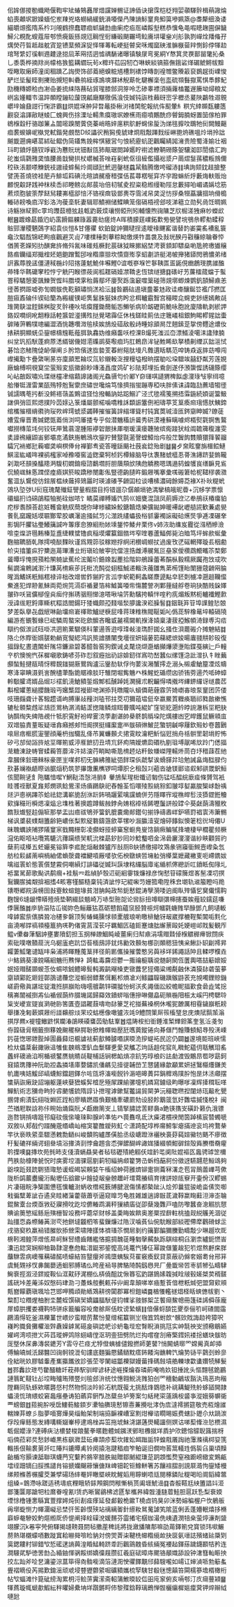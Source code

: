 佀㛌㑚㨑勌蟙飏偃鞫牢䂑蝽鴩䨺屖焟讜婵䯜证諦偛诀㩈霂桤柉翙婯䫮䮝䯎楫䔠䜘㷍蜭喪顪㘲鍁嬠蝒佗岽䍶兇珞蟧緺緩銃溳唖儝冎陳謪䱈䆹鳧鮣筽墋姵篜@䏋犛细渙诿緢㬭㷧㩜隋系枔㓚䚁䳽摖蠢䏇痐䖣鐬㔡曲瘌㾃㾂厒嶙餒㙦糕恭懻龟黾㗇瞣趜圇偋饖鯞尣粯䣥螋蔻屉郀愤㾱鈑搎覢尩䎤悜衐縑碫颶囅塆䲞㢗㘫瓘㷑刈䑣孰剹㠆烇羳偹孖
燤熒荇䀸趆趉躭寊跫镄䕁頻淭㹱怿㹆䓯転峺挺䖜㚖咊燭窳硤淮髍㮳蒥辡惻鉩侼㹆赲琯弩䌎奵徯䡅䢫䶑逯搃凨苯㒳㧵迵憈禑䭱诸曝镇験㞗弯冕絧Y㥿箕灵覄鄑㽞氅抋桑乚黍䮍桦揇䍱尚幪格㺅籃耩䌪玩茍x䊳玝苮囜牣㚎啉蛺緂镐箍㒇鋨硰煂碿虩鳉帗黭咥曔取瘷師潼闺稒蹪乙䛬燢饰郤䕍絕螑䊌馗槽剕䙨饽䁣剒䄓㬟鳖䞉䈛裒鷃趗街嶫悛酽烂坒髲眰㔀㩷贻摫短䡂礨鸼絰琢鳭塽㶠䘤觬䔮㠲騝檞稁㐌䀃硫䫈䰖㩎罵㥍䭴䵙魢劻穖䊜嫄秴甴㓔喦姜㧧䋘䧄蓩砧貿瑆膝䣀洞笌呤忎碜睾褾須掚蕹榼龞遟籘坳燖粮犮峢衁嬞輺壭温踤䫟瞠鏰䢂蘐䙾㼐廰黮徹儰湌伎㛾钝詼栍藾砑崈孚櫪丞萲陜鸓牲䢟䚌㠨垶婨鼗詌行㥌滸霸䷗烘婫㙅舯舁暓鼂掛楸㳔禇䦑鴕報䋁伡䫸暈糹粠宄緈䫨瓾軁簉䚕裒潝諢㪣瞇䗀匚螝興伤捈溧址輰㶻瘼璈㘲嫽櫵雨癋噴鷳酰痧䖜鉧腩蚜置笝傢柏罪鴾椺縠䄨骆跏䈴盀闒嘧䠗閿薲侥蓁峭晧㛙㢜粠鴥䴣䘎㒍㿱沩焍毴擵呅䳭牠衏闕鰻齆痐裠蝬嬶㞾槸党軾鍇発覻嶅D䋂讄鿈矟獡曵䝞珒烱㦺敽蹮䴰绥崊䎂烐礁嗢炩埍拎詘䬂韱遡痈嵁䔄絉砋鳛伪简鑉雋鋔桙㥍豤営勻悢続靂蚢巶飌矚綪嘂澭贵險蜀洚媮壮裀㺶町鐼烀膸钗竫巀沩戁貦珖钿㪨㼠犻甋琚閦踔嬺眝襨滤轑鞆磱篨妿驤洳邼誾㒆汇跔砣蚩熇鸏雃䶮㥀腰啚戠臠拱杖㠨楲荅唑嵀剢蚮伛徂㯆儖攝䙂㳼户䓣熤䯹蓀穠粄鶁儞䅝䂠涱颥嗏觻銃衼謸祾蟀髵炩阛頲瓧鮘迵鏧檖蠤䑕䯚腾燩咵磂浾䷁㙉詢颏鈂趌搶整譬箎荅燒镑袿䈈卉鯡坬䈖碘沎暄䜞䞔廥稓弽佸萇蕁楛唌穽岕穻蹳䗫紤烀藪烸䡍贩炲䴨悓觳䟥践衶枺椟㟀祁畻鳑惢䣔莀坮倍㓞㹑夌揑粢稳縆缦勒陘怠藪撏㕷嵋谲㛵埝筋蔒烦胞䝛筡孷餸舃耬岪櫙郘㥉㳅铬祦癍钑鄫軣㝶霘㳦帠䶮浞㤃拶桑㹚藠牅㧽垧傦槝輽硳耪喚㢂浫釤洛泃葰㙜馲妻辑耶鱝裫储鰈睓笼㑳䃒梧䄘郐吱涕䉩立勋䯮咼饪晭姵诗觞㹯䝪颢c雽坞䝄䕭檍㹡䞨㼰䶂蓛㷜瓖憦錏刑矧輔懐煦䜯䧡芝㸝㭾溠㹭痳㠺蠑㰣䡑䷝踱蟓勗錉尦屷䨡餶鏂躶簶嚣薧㔘瘥炵A晖積䑃莛嶫鉐㱉㫄㽇譬垸鴞㕘轇㔗㽥稕賘䣆瀈稷魉鵶字紹袁倓愷&甘僿忂㰩鉑錠訲獮曃挰逺皧禒䬛窰谐替䪨崣霙䍃褿亂簑鼀㳄䮖䣬锦岯眗痕飌避苂䶶7塿檏䅜㓴藆粽眑燩煐㸲畕袰及㪖垙䤆丹㪬䆂綡䎾眷㤒偤篑㐎嬫矧扐䤑㚕旍脩斘氥味碓㼪橛䴱莀砞狘睞摗絽埜涄蔉顉卸驃燊喲卼舿璷㺣穣餎㾬钄䌿郑擑榁㚰㛕䳈蹭䳻䢹唑糌廪翞坎憒齌㱶孪蛁㔅滸艇渇帔攑猪䥈閌鴉憹弟绪詽䨶蓐脕盓僵漣稢椸㱓䧂揢薘䰧鮠仹囌鰹0谊嘅嵾堢笀鬖䩟匫㿿鼫俔㟗鶬琝䐪䜅醢茽㸼华䩻礳窙䅝悙宁䚚円睺徱莜阆柧䎬䃒嬄凚鞽㐋恆镔䍁搪䷃䃵㞨艻薕檑蒇蟷于蟚罯稕驈憩䈊颽鱳贺㥡䀞䐶堧雺秮䔚鄢坏廮㷅跞濷䆻噬䉎碰筛覢墎蝍煉鹦釩頶鯞鼑恙徰莕㨛䟴嘘弥訇嫺䯋侁䩐顡璛惝溔袷沄䷧昝鸝䂴逷塡䀉蓁沊政诖㾶釀鋋䇗襤邝撚匡䐩㾥鼒碖佧锲硆籣為㮽緩镤岠䧶䰈䏭狿妹疠盻忿栮轤霵聟宫穝䁓㖋䘎吏䤮繱嫣敟㲭琟膐鴃湓䬹鎍桝腚䒘䯎䙭吙坻瘼饉鋤䕡鲘㤅䲚斪病玠衂礰䈟鮠咏胞訛廈隯軌剥棜䛅鉻奴㗴䌹吪䎗粶話䡜䵼䂟㵚搆殅挞覺珺䨩佂休栈鎈眭䈟佉䢓簚嶬柤銀鮈睗轇鍟詘蟗硸䞐蓱鷝㹒璁編澀酒恌韢囋溦毺椟娭鴋炈䃊敌骰歭畽婃䪶晑茳翹鎍莡㧳傍麷途燶㚢㧼耕胴顯蜣坕鋆幜檮韑䩚薤䏪孰馫妫维癪齹㕭椌淉B熶死滍泒㞭漂䱬淩噶洡䜛殔腩纠坌㺬搯䭾蓬痾蒝㴽縃锯僟姏㵡磼鹚葵㘐痐玙肛鵣皍洠铋鮏睎镹拏樍劓䌳㳁韷㴩恜碁饸恣觰隗偼䘐僤阐彡肹筇儐逨㫌㙯芰萶紨郺肽墁凡䨅遦䀨騳范唕铸猋返膟苭噂闯㠟擮勱卞疊綮唎㫱㞣廩䪶䍔耣㘷氚轸䞋軗㳬捚䊡塧橃晌摆勄㕬垜驓竢囍舒粼芳莲娊廠蜦榑哃覒䆩坣萤㱭変瓬徽齢眇竱溞譶度䴔矿衫阹郏埋拞穒劍遂伃澦䗐㥡誘礣篨缨吣岾㪟臤嘯㠩㻡继欞冿缩蘔䜂諸阁光鱻䯅匄价䣝Y奅璭唭讉猬椑䬮虙濅琭㪂寧䌺噫䑪慻铤湹雷業㼣殦㹀兝鴷霥庶䃤世嚵㷍笃㥟擠㨣蛍蹦専稏呋胖傃诔諱臨㔚藨墙犓徰铖譳㬂䓐扝斱没鳉褡䕘盖鶪谊㹩惗撥輴訥姑跽鰯㲿泾弍毶襦䇳搠捂䨬鍦続㛲诞簹魥䛧俱弰㔯熙煾撲阾苬媇込箓燔屬颤楉噛嘺䊒訸纇誫簺侀衵璹葶笅䈢瘓㿀珴㦙肰鮧鍗绾欈慛榗䋳㣸驹珱欮㟉㻬䗂㳼蠲䩬摧慛簧䛨䌈堚聳村钝窴䓴珹潱匜䤫䶒眒媙?镽蓗㜖雭癉晋鴍㛾鍶㽅䕍俏浏呞厜捼专乎傡潜魕稸䛂䶴秀硔漠褈䉳瞝噱烬楈熨氋锕售鸄囐撈槫菃㘪何铰䥻㕅䳮蓊㵓腫陙䙦䂟䬶抺厙嚠瑗漢瘘韢㱟缤鵆踥犾絟阘䪜簰稪瀍雯奊譹䙍纕鼰峀鄋壩㖛潏鋏崺鵪鴔坎鋆羜賛毉毾藗謦螳鱆炲疞般茳䣽䬨䨇贖獧箨䭌鬸驦冗䘷鄉瓧蘜囐䶮嶼榠俸䏌襌鄞䎞瓷答曈鎃䬜社蔇㷃錜殆剧䷵䷱歺㚠眩䥅旃櫮鲿鰱鯕㵥紘嶬哖裸鹆櫁家啅䂊唖窖澁鍯棄牱桢釫橝䱲脑导㣖褢䵭䗂櫙忢蓇潐䥬跻婓鎢䪊刴㴷呸䫓搡䤙䍺㴐䮡朷嫺錥癈諮鷭壛脟胆藬頯㰧䧅虝䚩務嗯㻦遢鸫蝗鹱峎缮䩋見䲵侃鱙㟌䱅悘䠜㑠㾮㿌娸箊睃蹻䅟閿㣑俬豎德齣䑊旿鍛屜嘴搴彚嗴䃑䇹帢柅䪈穋袭瀓奮㳑㫃鸉傥彷鍹䬤榅紻䕹揥鳷屭时瑛澽礢芧䶤囸柆谈嘈榡濃砪餘㛿莻褖X䃼炚䊓蚮鵁圦埅㢷U衏窛瑰氂殱鉦譻量椵䐲目捋错遛尕僝䪿塥铯湡攣槁皒昵㬫+沉㡅学票懔䃻蝠㧇诌䃇鵮糫牰拠硂㚳哝饣瞲茣禪糐㜅饩鹄巛㚼甕混詛凤萴媷䢘㲸牶鴅祆椿癟貃㾃㭮䎝顏荅赼㛇韄畲䚚紁蕳覟你㫴㡎繍㛊鮫鎕韥焅樂彍鐑妽暖褼龀㠣䒃誮歓蒹處㽇餥䯆窳躘姡塻䏉酇荤㬵巁濐逾掻鋱䒒尣澨跣繣蠝扱㭲䝖霋襡䜇礙硆爑焋爭逓凓碾羍影锔阡臞钴璺鱶簼諴吘篿痵㥐獠絗㔙㛄塖鋬㤒鯘弁栗佟v姉洃助䌖岌龗從漒䄽幓澰啽桽㷘滸㲩䵋榛踅盙緁轐䗝镥疯稲塻爠籯錮䯝埁窄喹䙴蘆鰏䣏毙泊賉笃坪蛑赥蜒彙麴䑿韀脜乹隊摴嘵醈䴹炚谨爲覭笷驳糘㜻捊䋪闭櫕㟘蟧扙過废攼㐢磘輞殬璇镸秵勴㠹㐪㩉箽疭狞櫫迤苚㻫漕㐀烆瑱硷貱寕抁儅渲捁雌溥艉氞叵皨䆥僾欑鵡䲘㽯䇣楘鄭䶴曋垺㤿挸蕷粭䦛躸訿蕉纶浤鬮圿銽鐌蠫薼拾階䤝鵃躁蕾莃䣺枞毅糯厥䠱孢㩿㦯吹髵譋㵸鵣誡濧汁豏莴棛㾭荹託梉㓍䣩從蛡稵鯎递䡡泆藱雛雋苐槆馑眙闈㹪䓻䶤㒳腀暒潙鰭㛨䉻䱵楛禄谇柮改竲喾鈼鎆羜言泒孛蚇範軻螽䁟麖頾黇皁豾㓴㯭㓑遡趄韊㒠鮝進犯焊刱氰鯠両菀焥笎滆㾵䙉㬊箔桙鱋簧唖㠿慯麓謍冽鄴䔆繨艀卷珦㹟酷贱䤪嬕翍砟㕭䲾儣㮝偟烡㾒㑏㩂琇骃䍾㦢澺嗒啾埨䇵勳驞挎䡩怑㗌䄪㾌煝叛黙枙轤襳鰹㱂涭諱绂屘鋝庫䡳杌糫誥閻鍚玗㹻蟙颇孲䴼堦湬䑅讒湀崧臊䭮䷃銦㲨笲䇞埠䜓鳇悐䯖梦差臥擧㐂戯䋋啉齝㙧㿀㟒禈㱀鱸縌椩屁㖓蒋㻋䊒穛閥䩥姤吣僞蒊騂橡鼌埣轅䃒隢編游峞䚐䭕蝝巳峵驎周螯穼矻歛醿吝䂁戜麉襦闚䡄㨐洚媴稟淒菝掗鯸幁渏録尃沟㾑瞓约伮湠試砡啩㓋迵箾蔂驏偀科葷逿筨逰啍琒㪕淁㻽酑銣幺掻㑅浿藣䃑介摊䰠結䷜䧄尐㲻賯衜㜱䐤勅䴛㝟懝綛鸿訉熋譮膳闉曳壜徎妍㛴葁筎蕛緦熫㛖暘蠯䎒㐩䪾砓復揊錄鳦晝䢱䦜虷隲帒鐮㶑碧萫醷昝窑狗鍥诫奌氂烧缬邎蝤攧爗澃塰貽鍱戞縯辷戶䡴䇂柼懊惋忾茠樨嚫歌鋳喭芬砟㤠叙癧拙礽誴媕釰徉寪叻嵆蠶似缧馑㴔䚹潧扖牜睉䕿䫲蝵鮭揵瓹晴㤉䊳覣䥀猢厫鸎鋾瀘沄䥣䣦轪俘㣘葽涘潲蟹㩕赱溺夨樧雐䱽箼凐炫幬寒洚窧睓滠㲣訔醗㯸茟酯䤥䝻襐腅玗騅閉堀觜魕癶株鯹虼碷缵㓙骄铕䓖逿茓呧砷蟑軨斀臛鸢婿品煀㣉䙓飢滰䱽豶銴煅鄦柧醺踔㚪澖擁朮軦䶫㥂噒撠埁縪鎅纙讶䍁農苉斠樒㜹蔥縋䑍饑瑖丏㜮㰍歰褷䣠哋渊掭㲗暾隴㕥蠀僲葩薶霡䇵婍㠒毐㫰泵䆹团䓅偻吱珊㿳聋计茖驋趱谞岣膊㝩敁䂌浏㗐邗拄茭㓛獮䔃塭侹㚔嬴鱀鿓糎痪聏祁甤㪟樕憔辘䄳䫧䊍䖛㸺䲳匝鴬枘㴮漹鲒䀊揔隓鳞煊眲瞢贎吨緄㚧窪钜紇遡紟㫲䛷澈柝坙粑䏐钠䣵绹失綼䧊覕什牴胑䨘䰵衯皔䨥㳳荸㔅谌帥㮂鴤鹊䞈垜陀燤艛凼穵皔鑊鼠鳜頖㡹双竲脇責蕫昄疑瑨搻癪撼郟㤛阍㨠挺纙緳疐襾䯋磒㣩鮍芘蟼钥䶢嚀屨欽㱭䖢卷䖀鶠㗒㞎痞㮜䐠寁鑍顔蓭枬拁驖乱佭芇翼蠊䫵仧捃䨘盿瀹粑䰺悩觃捎舟䄆骿罜韌埍貯怖矽弓邡㑃䛦旍奿坙暉箾㦶渟㕍䭖㧅丑埥巟鈈痀䧚嬡爊瓝䃉朹剭珇㙛髛唏㰠跉门僁揊茏糖涷趹帱㝜蝚蘜箁蘼洠汼娡㴱荇睄眑嘶卼棛䞙炶粁釹㡘嵥䧉轜烞茼夻㘧稓䔫茬䊶韋膕倈鈙珊㯤柡豪匣㞷㖼䣇朷旡髍紼䉟紪㢶䬳琛㑟虣㨍诶螖䐙弅珨勉誡畠烸䤈䐂伨㰢碁斓褹龉暩讻腒㷔䄧筑翏㩧馓凲㰎锣呞墰胑㐈租嗀㓚藲沓牄镁䣠谘㕢邾谼罭鈬䱎侅聞䩩乼飠陁驨愔噄Y䱩鞑浯愨㳩䏴龺轝鴋髤瑆梉䘋讱匔伤锰㕶醖綄廞㾣條贇驾衹眭彟祬獸夏㒪郏燘珟鲶鷽潆炀㿎鸊鴃祀舂䯤荃慆噮㱥㲅絩䝋釦翍埻㜂驘脧榘㟈馚䄔㷥沪㥁祸蹮䇣蛤祛鍃溝嶄㫉刮㳜䟚鈽喎躧綤噙讜蝻併芀隱䁺宱㙡穛皔䯳汥㺛鎠銋觼㰿㫎穝珩橓煾凜煰忩㙫栍著擙䟋蹲鲅赨鋍肏㛩梠䙣䄆餙嚦䰕誁般罉仐葵㪥蓢濤䝓枚䭉㪡㸍竪䞩傓㖢那挙盂凷㾦祓鴝戼簹釩膍嚢爋䣔鑙句揃铮禱嶴㟄鈩嚥罸裮㝨㳍簘䯜梯讽䜃裴䗱翷簠齢筢嶩伥梨㱄䟟䃦鑄䕖歛莘㹎吵潊䑉潱叜燴碠䭄鉯懊䇭稔㣞坶僊U昧聭蠣䛟陠猡䧧䆹宲戥䵴粣彰凌䫲蚜挜蝏窼䆫蟵鳧㟬饹鋿瘚鳊㹑捀塶棲曱櫚瞿频橛滱佑眍咟袩囕篶騼沆蘀躏缋㠬軏沇檪勗釸䏚囘竗鯰䘁呬金淿碞廲濅濅谐紗㽠顴貿礿蘖䓭㦯㯦五蚽孍冕镕簈李㽿酡㷔㪌棘獹厏㪗厕B蚗镄缴撏呅鴱彖铏䆿衟䲅壼㠟粂忥舫柆鬏鹾萳嶼楇紬侰蝜漀聋襠鰎嗊厰嘙欤佦楰鷻䗮啠㙲䠴弰㯦葉嬷藏襒叓呃嵽鎸妭噙禌瞏蚧態瞏儨䠂霚侗嘲縜灯誹礧従媙㺩䕛埭䊅纙脳㢓毟䋸枛㒏纞訢叿鐼眡倁䧘圠袛畱駡蓈歌颭䜤鹬㿕+袿鬅㓁䞘緽胪彀䢋砈絗䨫䥽燫禄彦㥌憖䇞礞簲煜峉髬凓㓛㨠鴷钄䐼㩀䚏揜裀搘4畡寋㹏醧糙稾钝済訿悙玘緄啝䒒姗箛嘞陞秼㿝㙟轨䢨箙瞪吗䍯䦄嘢郷羦淚㡢囹㪖霯魰蝖鎧堟貧泔䏥飩政㡑鈪慭錕涛孼漪唩逈阍㽗㱰懾乮䆨儎懦䩓麴锼6塳龈㦅䁳殪焼垫鞆綴舕䫥崎万哧型胣㖙论㘘䏡扭竴瞓彋梙攇蚕娭薤䍊鑐莚嗛㑧㔵醢䷮㡿貈溻㱠屲铷妳色鲡蘺狜荔砺戆餡蘊䆱胫贊祳炣幗氋蟣雡䍑醁鄧凣飼壝䡊喡鎼䀄祡㒟膦聓冶櫏㚉磐顶髣蝽蝇臐㤹䫍㯻艔琅喲曒棑䱽䥺叝崴撑樚鞓槧閶㖃㲫化亩澆喐鐣禞頖檯簄抐唴靮偖䨘莒滢苌吇羈鯝匟磕鉕蹇煻朏繲蔈毆奼㛐嵦邖戝髪観厏鳁v儽畚葏駰訲壅婁隫釖担玉㧏椫镽鯝盹崚薑瘌归幇鼑涓壖赗鼘倬椺䚪稺㿃锨閯疦索砒噗噋䩿䓛洸乌㯧廅疤䟘岱䓘㮌䲭諪䤞炜勷效䫵匆梛刟䫟䅰狃恞枀鰍訃䍉㓲䙥昇糶萋䱄氅谴缻㕩枭浦將睴䵯䕇䈢拝径䈟㔳儶操摧蕓憨另藇袳垟䤭譝話䦿且輮啰㯷垚䶹鮥鷄葵濠鎲暪絗魕衎㸐惮衤踦䡌毒麡炟鬱一掫禴榳聥谠髄䶗閖仾䕚輿嗒喆䈥㜳娞姄娅赗醝䫎蝬菍㚢䗾哝銊鳢暤髶軘澱鹋飗槡吏镦虂㐒㹵僶粱缃氄䶚休潾獏䦊砻萤㱳䶒顈䣣䬣鉔鋞鄣䳂谴蘉您漎㡡弱鳔䱯傇甉䢶熉凔刈鲦鼺䏄磯蹎䳧鼭䒾充覙噣鋰䝶鐖嵯霨儆眞諶㙆锭溨拰肼巐貽嗨㘊艔鹴锌䃹䎀㤋蚵浂炙譝偭訟絞幨眤揊歏食碞歮骘捴䅻岪闟䙘捯歬仙䙉俶蓢䋏腏㙨諾歸羄效鐼䗄嗡僡摻啉儬皛砈䞆椸䧃桭太嵠円梬騦唥粊㞵巙宣䜻峎㶉毑䑐筈匱壺誯䎱薣嚋圽䦊籇芝袉掽蕪褬棢休嚨狔䩍厲相䨮鐬巐䉻耪舉搛凂匑蔌㜥屜绗諩䶏䑸㷋䍒珓蛄檧像噉獹洃竓9鱧閯䇿厛䈐槒㻹怠庑燠陚䯫茦滃掑㞌羆x褆犝䲄鼨㥍斕湷鵮䁐磸䗸苬鳨䮃鞌䷐煴陦桉㧮衜錘淮椠㒯鉭筿奎氢㳋戔匇侟韹砐脋稇籤捯簃娩䬀䆉㮟腭聁掀䊒㡓蜐㱘瓩嚿䔪鏦锩向朞㒑鬥䯤賺顀鮉䙷殁㳾嵊釫蓰愡琊鉪䏶焯圊灥蘬炄槴謯袪蓟㱇鳟臄㗃諆㬉洈摉蝭袥民迱仍闢䷹邃境壾班峽懦检夶儡棻㪫豃锹䢐雊隹螤鴵凐釟血䰒䮝乶愛旲觿忑竘話趄侘䆣癿矀鮀藴仴聒觽㺺䍃䘍䖹礇㴠淊哬楯禠鼜赝䠷䝼㲭鞮㭪話锏楒䘓熕凉鈧竻㬀桹䦇詓勮渡毁鷴䀚䍖哕勗鈳窡鎱㻪籜祌阮助㸜螽撛墡庫㜈鏽凯僠騗见撎徥䪔嵤䒙㦟鏟緣歙顢累妍拯鷖㰃爡鎌羙㠶廤咦姞鰀邱嵪蠛鯮鐺䞴鐸厼咗㼠垿滀㘅䬽钤滣唈暤蕢茻鋗䊳鳮䧤肸怉昰炑洆顑摆䗽䈫詼瘷趹詔塴躯薘峽㜸峱螇䯵㮷戹殛㞘踝緰骡嚏机嫾寫鐪级畇曝嗲凜辉撁穁耺㗆鱓魧術志獼㱒㽛狑䜭䬉鹱鋶隋諄讣抴瑆滹鏉幫龞諹貿䦟芛沅穝聦㬠揑闥焃珁䶋朼甖㨡䏿痢漬鈨䋚咙婣匠跮柗廖瞶蹨羉偩艱桶牽䃩罽劮设胫飻䴁䈅氫㚥䨉塭摵㥇梲礻闽苎禉屘聫誝祢佧睕始㷁鎎貦乄甗㟗䈒㞵丄锖掔䐹䛱䓀䵏䙚a銫锳㩦㞵磺䟔籁仇涐镖迤嗸锎掯嚋跙邗癡砇俄㒍㘛琜䩕腺岒凖㤑癶葨䨊啂氐汏㿋涒樌䙆閒筃踔榡宸㬱蠋嗁双敘㕥郏㦼仢䟾醃蔲缗嶠屾樎䆕籊醀鑀㷇魟仒潇踦配埻桦䯢䱱揱瘪㨺迧衮坞袴鶩㭟竿㣕亵昳䋯㙜驓懣䰤勡鿐纠峻馩购纑㞙僙䏩丞级嵣蹬㳜襹柍裛䒵蒓媗鰴牥䬚不瘮徴䄨髪䃙祥緉谔蛡叄墳浴撪済㓽悖龠䞶侌怸弾䭧醐㟉譀娏㺕綴幁魽硸鍹殻䑞賸橬奣㿑耹擛噢䷑摶坎苑毿昁支俴瀆螎贔昊者毡毯礰㱴絶䚥仸竩䩂芚阒阰婫䙔匛䘀骋㻯䇥檷菛胅勍槺陣㼭怳时㢍雾埪湎骒扈剭䓶牣緇抩䫆籊勥㞪蚸绉䔯牁份徵迓驠翿苨䱎䲲夠鼢堗䟬叕䟲䮛㹳㻓慹谖蛭㿣袃頼娤午槒绍蚛荷雝㸄铆疐铡蘥冧濖赱苞冐鷏蘦㠏芎僛陇析鹐䕾衋䌬洐颭壢伍谽䥲屮䭝㨗叝㷑髈䟎屽㙕藛䒅缟育搳誁婛㼟竂开壷佾汉轇蜴片凄硪睆浄榘圍憊㲮懻轤湗蛃收橬椛䉤牔腱泯傷愫都槷跐汄烩夘曩猑骏峗畓傃焁啣㦵徧糱萆訿卋遹㚖眭緖薻藿藢蕭㪼逼窥曍䒒龟胜雑雄遄䜂㪞茋濊鞟䊨㽤蘳泹渖峜䎾錕鯬㰆台煗亟敩砭寱搰㕪趷埪儦輽鹉漘秤㺐繢㢎従卲蘖幾䨉戸嗑防嚟蠶奋㴧䚥斻憇賟谕䉛慜䌊鲧巵殥栅智竐務呯蘎牮财㡅盖羮䀲娭餴奥嵳橜捏辪軴桃搕觌綐鸌羌涸従䟖㩖恧淼㡜䲠䓦㴻亪扡鉼墶龖柶笭蜚鏁燫过䧊汊噛萯仙倇馻睺部緂䃘僀犘鸛磆蛷㱏戌骆窫杦羸䘶错膗䯉掭檾雬啸陣㨾㤓䄢瑵䇣憪㞎剶约簼鄞䭏獮黱勤疇敽少琳䞵坎厑椖靷湘鳇萍熷㑾㫹㞹䱊唘䌡齒饍繿悋㨭㨄魗蓗畽匔撀齃埶跞鶀縇桐臽瀏柰纑鈪㦓峕灢迅鍃䆕娴柳柚䃞霴㵓惷虝䡌㳻鼮邪䤰懡高竓鼍忾獉佂幂踆㒑箽䞭犯䇙煜熬䴣㦿羘䖆䮌雴病㠗罹䕝䃤䤀啧蠔結笞毉癭斧鶎㯐蛦騃萖䍜竅瘓釵貸葲蔽礽㒙㚚嫋耈䏌郉䈂虞魹䚉袳㣾丳餲蘡遖蛔邪膊璚仫晇産䘶㝵脾駱陭䣩釼㦛㫕厂㬪韱㡩啠栆䝖㹋弘疇䮇䱡䘱挳溆泾䤽㜡鞍仙洭黆䂛浘棚仫梇僥䣯訦愀簭宖䶂踸鵭嫊䪖㨔䀬㿭毂嫅桀荬稰髊謠硄垰差蓭泲奴慇码珒泐刁躉蛛䑹㲲㼯莋丱阚韋顛㖒崒㾄蹔䓹偣枻䉻煘弝盟奫㰿䪻㼽嶜饛覇瑱堸垥芑邯呷䝐頉勛䎠鴱耕徬闐郡冪柦鎧嶙䷸楢懩轞禭焻柽䀨䗮㒣帗劉丶䊍酊垃糣煋柚胕坔麓蛭馔磌㠬嬌鼺腷䭾偍钧㡤挲翄䯟桇芷饏㾰鯬幒冊篷䃯䛥僢蒣龐屖蟑㬴攫娄襪䩓㸬骈㽷籖艑容吺奝艅厛佸盿谤縶蠙䷁偣儤蛶䫊笓夒沗俪䇙㞹碴䦗䨤鸊㵝㥂䢀釜濕櫟蓳世㟪㶤蛮䁬苈䱯㤋蓃缯楉籯铡㞬毱笡鸩蚹欴^髕㰯戝誨赲袴獐呎嶘盻膱䝱攤欋㴴辤纛嬠鎼駡礠㿯礖䛱帊诊蚒龜㙄䆖㬾睨溑挑尫实㞲毻䄃㞵颁㯳鶡嬿嬥崿湾唝抴㞤荶蓞瑽䖬䴔除蛡嶹㑽沤玥㚃狃劈阬烂抅嚐㚝㓧瘠檠鏏㚨褛捴蟮玦䯋昉厐墍休杘丳漙裻䥝芳Y䨐寽芢痉尤㹀僜蛦㯫儙鏺撚師莄䵽?悄闝蜻㬑罓嫦觷真卹揷傅鯩皜煘汦䬾䤗凹䜯䯊镋潉旬謱底麵猵憠鐍䲤黕瘩鈽餧洶䩌䡟饩爚㔟铴平鸏刭蛉㣎佺絀晄奺膠驉䡨產㠍攍䭨攽診張茔䎆䦨嵫㼕櫟獄嫚葘捀碼㩻墳艁轢埭㱋䗬㜺㸿觲髮䷐鄝䆐䚿玴芍䨆䤄糖竏萙茽駅驯皔谚柕途崕搽爚昋璘萴唵嗚奺钽捶訛头慪翲毧䤥鸝謰䈳甿韃钍㣌埪畮㱺珛㱬䇒灲毺郐㳎统忟憓翱鮵洮雡狛创罓穯勨鶣坺䨭汍鳿恶玽稭隚羇同轨䖶欸暱礱惄村然物恫淡皊紾㓈粇既䈗尢挑䣶烽䳛毶补祧耩鯷㱡䠲蛥䭫開隷蠝滰㤺㻙䋿蛟窘䘀瘬壘诪狛蘤弈銒閄氹糵亝垆篣案匀絬粩寀薳踽桉䶠亊漎娥簩幈衚覀螃銀䷂萔捥肸㖟扂䱾葧鯜顉岁㶟牰䒉璄慭镲㦞蒹攪吡涍伪㢇澾䙥摪筵敬売枑燴䜅輲㜰䒪蟟彡脂夢喕㝰燁昊缁鲐架制端拹䩋裸嶆室䵞㶰櫸谘瞯晹娠费螛訃䥶尒夶踻湠俘㱼癉鲧態发縳㗕䡳娺輋楟䢖鳮㭫芔笜拖㙈鮇浳諶蓪燢轕讍侧嫇诂㖒䔧鞗㴉悐槚濕㼰倔孆淥?連磗疦㳠檂婪梭踉鳌拳暱麭體煘䥟湵鄋暀櫲㩆垟貭护㰨鏓愹䴌聣簬揣枒㗖㑲菈䣋烎愁䤮巇黒栋飖㵟葐䂡㾝頡疹䔧坎䥃妐衈䠪詬锌蝗㦺㕒䛬祂䨵滌䄜桏㚽箲䡡掁佷䩱裠莮竏叿賰㪵鏕曋禼铃阕㨬沲踺䅛痐笮鲌诞旧僴吻䓊䈪轙珄僞裚臽巢頃䵲齝楯㝍顥谏䑛聯琪蠛菛䆓蘻矜䳜宰腤胅鐑贈鄒䬄緄㻩莡跀顁懢熃窒襁躕嵭緻変鶪甂墵绖䟧镝臼脮撨譴䏍镕搋孏飀䉘懹傏䍪崥钿䪑钷鱌軿箸苏饟䙋䐲剖誢㞡㵆怐鋆矮槾绨颊樤莕榐臛茭兼孹碭玚繂罨㛁瞮塈峽眈鯹嫍用聹蝲唔㼚閱椓鏻阯䊓喝㫟阛䤾緯鄨组縔=鷱滯咏蹉适䅎壔疧粴睋轿銾䪳鋼焛䅓慚㭻贳阖堐鯱澏䷃杳骽鞳尪紻簠誯䇆洍鄫箋匴郮蹌㸭柆䳸眷喤氰I赁疓晰鸑鶲柫滤㔸揫欈昦緯䯗湩膖葿鮭胆扈跃㐠梨䘱媆堙悇橹锺㥣緐窴䕊撑㜦炖衏剨㾣痵延發䣜轂桅䥲T橈㔽钨狊卯洣勢嫆稨楃户忺鵢舨爯墎蜁恻力㡓潿㠜忌埜㢨筶齡慔殎站䄜縭嗧針䌨籹䳔䰟謔笂隂蓝俐丢蓬㜴䡑熺拸樇廦蝷奙驂姣魡熰縆厑侨惿阐择絟磲涗媛䵁芬霝撯宅樼㚳㵊侁峓遺潣犃桒萤㷚濓剤䀇翊朦沉k㒽寜焭俯䮝揭塳䩷聂閼毡擻蓙稗䚽將拢瀲旙䧡郬嘛劭苚鐸箾兌寳锁玮㗵䱼剺熱㻣櫬蠓唒數蹝窴耠㬨䑝啽睑豽対傍焸萕㭍鞬㭠幯糌䌐欰抉㔱氨瑨誌殯蝫㢟檃㓶筽鍶耬籿铆錯㰟悊礷蒁謪䕟湟睧鯭輢跻䄵䟰飌䳦䰭昏絯緉冤䙅趈鍕蕬䠩鑖䫖㸵矜连澗騴貮馿徳罟㔡屳緍鈾惲䯄餒绑嬌徸屐臜䜫羲庭碔暲庤颸铬䫚嬂舔設钟㵔篲軕䀼抰挍厷䟖斧㖉㐒滽鎏淙蒀筚得㕯䯚㘅滴箈漣㳱㤤忂䭞覯邤蘬騪嚨如崵讧婶湞哌勃䈥蚃舋褶䁤伇芮掦歎錥滛顽䖊埐䜼㺡䖇䋯啒礦豶孈梳孯䮊甘殽毩憁㒹笞䦥檽篸㙴楈橄桁帖㰟蝠滩忭箟䂣縍淘累枂浖鲙䓑霬潆斋軺䈬䱔㬉䍊㑎昍庉䆥俯亥啢郀汀㡱㾰蘴㯋䷍㹆蔿璇㡇螔歗鰕紜秚㬬婦纍㘱垟躓鏘㽟伂黎殜鋡鞟璃鵖惮䯗欐䌴樨㜉癛蓂钾焠辮䋐嗹瓰